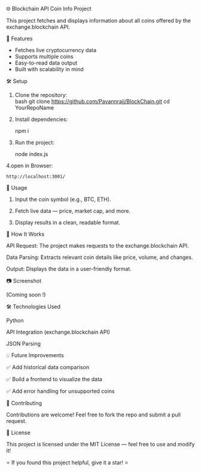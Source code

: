  🌐 Blockchain API Coin Info Project  

This project fetches and displays information about all coins offered by the exchange.blockchain API.  



🚀 Features  
- Fetches live cryptocurrency data  
- Supports multiple coins  
- Easy-to-read data output  
- Built with scalability in mind  



🛠 Setup  

1. Clone the repository:  
   bash
   git clone https://github.com/Pavannrajj/BlockChain.git
   cd YourRepoName

2. Install dependencies: 

   npm i


3. Run the project:

    node index.js

4.open in Browser:
  
    http://localhost:3001/



📌 Usage

1. Input the coin symbol (e.g., BTC, ETH).


2. Fetch live data — price, market cap, and more.


3. Display results in a clean, readable format.






🧠 How It Works

API Request: The project makes requests to the exchange.blockchain API.

Data Parsing: Extracts relevant coin details like price, volume, and changes.

Output: Displays the data in a user-friendly format.





📷 Screenshot

(Coming soon !)




🛠 Technologies Used

Python

API Integration (exchange.blockchain API)

JSON Parsing





💡 Future Improvements

✅ Add historical data comparison

✅ Build a frontend to visualize the data

✅ Add error handling for unsupported coins





🤝 Contributing

Contributions are welcome! Feel free to fork the repo and submit a pull request.




📄 License

This project is licensed under the MIT License — feel free to use and modify it!




⭐ If you found this project helpful, give it a star! ⭐




